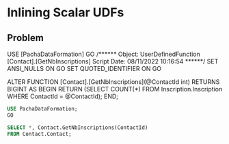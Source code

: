 # Inlining Scalar UDFs

## Problem

USE [PachaDataFormation]
GO
/****** Object:  UserDefinedFunction [Contact].[GetNbInscriptions]    Script Date: 08/11/2022 10:16:54 ******/
SET ANSI_NULLS ON
GO
SET QUOTED_IDENTIFIER ON
GO

ALTER FUNCTION [Contact].[GetNbInscriptions](@ContactId int)
RETURNS BIGINT
AS BEGIN
	RETURN (SELECT COUNT(*) FROM Inscription.Inscription 
	WHERE ContactId = @ContactId);
END;


```sql	
USE PachaDataFormation;
GO

SELECT *, Contact.GetNbInscriptions(ContactId) 
FROM Contact.Contact;
```


